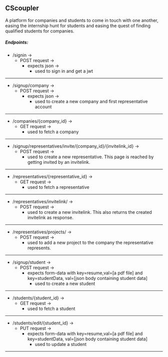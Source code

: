 ## CScoupler

A platform for companies and students to come in touch with one another, easing the internship hunt for students and easing the quest of finding qualified students for companies.

##### Endpoints:
* /signin -> 
    + POST request -> 
        + expects json -> 
            + used to sign in and get a jwt
---
* /signup/company -> 
    + POST request -> 
        + expects json -> 
            + used to create a new company and first representative account
---
* /companies/{company_id} -> 
    + GET request -> 
        + used to fetch a company
--- 
* /signup/representatives/invite/{company_id}/{invitelink_id} -> 
    + POST request -> 
        + used to create a new representative. This page is reached by getting invited by an invitelink.
--- 
* /representatives/{representative_id} -> 
    + GET request -> 
        + used to fetch a representative
--- 
* /representatives/invitelink/ -> 
    + POST request -> 
        + used to create a new invitelink. This also returns the created invitelink as response.
--- 
* /representatives/projects/ -> 
    + POST request -> 
        + used to add a new project to the company the representative represents.
---
* /signup/student -> 
    + POST request ->
        + expects form-data with key=resume,val=[a pdf file] and key=studentData, val=[json body containing student data]
            + used to create a new student
---
* /students/{student_id} ->
    + GET request ->
        + used to fetch a student 
---
* /students/edit/{student_id} ->
    + PUT request ->
        + expects form-data with key=resume,val=[a pdf file] and key=studentData, val=[json body containing student data]
            + used to update a student
---
